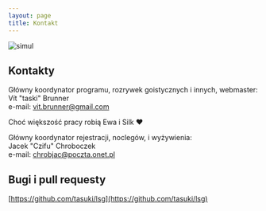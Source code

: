 ```yaml
---
layout: page
title: Kontakt
---
```


![simul](/public/simul.jpg)

## Kontakty

Główny koordynator programu, rozrywek goistycznych i innych, webmaster:  
Vít "taski" Brunner  
e-mail: vit.brunner@gmail.com

Choć większość pracy robią Ewa i Silk ❤️

Główny koordynator rejestracji, noclegów, i wyżywienia:  
Jacek "Czifu" Chroboczek  
e-mail: chrobjac@poczta.onet.pl

## Bugi i pull requesty

[https://github.com/tasuki/lsg](https://github.com/tasuki/lsg)
